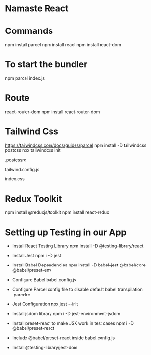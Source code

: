 # Namaste React

# Commands

npm install parcel
npm install react
npm install react-dom

# To start the bundler

npm parcel index.js

# Route

react-router-dom
npm install react-router-dom

# Tailwind Css

https://tailwindcss.com/docs/guides/parcel
npm install -D tailwindcss postcss
npx tailwindcss init

.postcssrc

<!---

    {
        "plugins": {
            "tailwindcss": {}
        }
    }

-->

tailwind.config.js

<!---
    /** @type {import('tailwindcss').Config} */
    module.exports = {
        content: [
            "./src/**/*.{html,js,ts,jsx,tsx}",
        ],
        theme: {
            extend: {},
        },
        plugins: [],
    }
-->

index.css

<!--
    @tailwind base;
    @tailwind components;
    @tailwind utilities;
-->

# Redux Toolkit

npm install @reduxjs/toolkit
npm install react-redux

# Setting up Testing in our App

- Install React Testing Library
  npm install -D @testing-library/react

- Install Jest
  npm i -D jest

- Install Babel Dependencies
  npm install -D babel-jest @babel/core @babel/preset-env

- Configure Babel
  babel.config.js
  <!--
        module.exports = {
            presets: [['@babel/preset-env', {targets: {node: 'current'}}]],
        };
  -->

- Configure Parcel config file to disable default babel transpilation
  .parcelrc
  <!--
        {
            "extends": "@parcel/config-default",
            "transformers": {
                "*.{js,mjs,jsx,cjs,ts,tsx}": [
                "@parcel/transformer-js",
                "@parcel/transformer-react-refresh-wrap"
                ]
            }
        }
   -->

- Jest Configuration
  npx jest --init
  <!--
    √ Would you like to use Typescript for the configuration file? ... no
    √ Choose the test environment that will be used for testing » jsdom (browser-like)
    √ Do you want Jest to add coverage reports? ... yes
    √ Which provider should be used to instrument code for coverage? » babel
    √ Automatically clear mock calls, instances, contexts and results before every test? ... yes
  -->

- Install jsdom library
  npm i -D jest-environment-jsdom

- Install preset-react to make JSX work in test cases
  npm i -D @babel/preset-react

- Include @babel/preset-react inside babel.config.js
  <!--
    module.exports = {
      presets: [
        ["@babel/preset-env", { targets: { node: "current" } }],
        ["@babel/preset-react", { runtime: "automatic" }], // Add this
      ],
    };
  -->

- Install @testing-library/jest-dom
